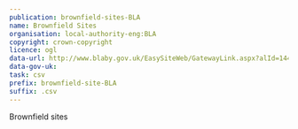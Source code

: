 ```yaml
---
publication: brownfield-sites-BLA
name: Brownfield Sites
organisation: local-authority-eng:BLA
copyright: crown-copyright
licence: ogl
data-url: http://www.blaby.gov.uk/EasySiteWeb/GatewayLink.aspx?alId=14453
data-gov-uk: 
task: csv
prefix: brownfield-site-BLA
suffix: .csv
---
```


Brownfield sites

